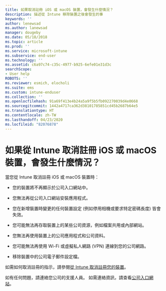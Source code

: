 ```yaml
---
title: 如果取消註冊 iOS 或 macOS 裝置，會發生什麼情況？
description: 描述從 Intune 移除裝置之後會發生的事
keywords: ''
author: lenewsad
ms.author: lanewsad
manager: dougeby
ms.date: 05/18/2018
ms.topic: article
ms.prod: ''
ms.service: microsoft-intune
ms.subservice: end-user
ms.technology: ''
ms.assetid: c6a97c74-c35c-4977-b925-6efe01e31d3c
searchScope:
- User help
ROBOTS: ''
ms.reviewer: esmich, elocholi
ms.suite: ems
ms.custom: intune-enduser
ms.collection: ''
ms.openlocfilehash: 91a69f413e4b24a5a9f5b5fb092270039d4e0668
ms.sourcegitcommit: 1442a4717ca362d38101785851cd45b2687b64e5
ms.translationtype: HT
ms.contentlocale: zh-TW
ms.lasthandoff: 04/23/2020
ms.locfileid: "82076878"
---
```

# <a name="what-happens-if-you-unenroll-your-ios-or-macos-device-from-intune"></a>如果從 Intune 取消註冊 iOS 或 macOS 裝置，會發生什麼情況？

當您從 Intune 取消註冊 iOS 或 macOS 裝置時：

- 您的裝置將不再顯示於公司入口網站中。

- 您無法再從公司入口網站安裝應用程式。

- 您在新增裝置時變更的任何裝置設定 (例如停用相機或要求特定密碼長度) 皆會失效。

- 您可能無法再存取裝置上的某些公司資源，例如檔案共用或內部網站。

- 您無法再使用裝置上的公司應用程式和公司資料。

- 您可能無法再使用 Wi-Fi 或虛擬私人網路 (VPN) 連線到您的公司網路。

- 移除裝置中的公司電子郵件設定檔。

如需如何取消註冊的指示，請參閱[從 Intune 取消註冊您的裝置](unenroll-your-device-from-intune-ios.md)。

如有任何問題，請連絡您公司的支援人員。 如需連絡資訊，請查看[公司入口網站](https://go.microsoft.com/fwlink/?linkid=2010980)。
